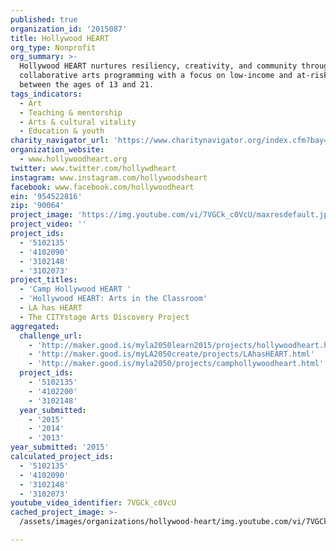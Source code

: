 ```yaml
---
published: true
organization_id: '2015087'
title: Hollywood HEART
org_type: Nonprofit
org_summary: >-
  Hollywood HEART nurtures resiliency, creativity, and community through
  collaborative arts programming with a focus on low-income and at-risk youth
  between the ages of 13 and 21.
tags_indicators:
  - Art
  - Teaching & mentorship
  - Arts & cultural vitality
  - Education & youth
charity_navigator_url: 'https://www.charitynavigator.org/index.cfm?bay=search.profile&ein=954522816'
organization_website:
  - www.hollywoodheart.org
twitter: www.twitter.com/hollywdheart
instagram: www.instagram.com/hollywoodsheart
facebook: www.facebook.com/hollywoodheart
ein: '954522816'
zip: '90064'
project_image: 'https://img.youtube.com/vi/7VGCk_c0VcU/maxresdefault.jpg'
project_video: ''
project_ids:
  - '5102135'
  - '4102090'
  - '3102148'
  - '3102073'
project_titles:
  - 'Camp Hollywood HEART '
  - 'Hollywood HEART: Arts in the Classroom'
  - LA has HEART
  - The CITYstage Arts Discovery Project
aggregated:
  challenge_url:
    - 'http://maker.good.is/myla2050learn2015/projects/hollywoodheart.html'
    - 'http://maker.good.is/myLA2050create/projects/LAhasHEART.html'
    - 'http://maker.good.is/myla2050/projects/camphollywoodheart.html'
  project_ids:
    - '5102135'
    - '4102200'
    - '3102148'
  year_submitted:
    - '2015'
    - '2014'
    - '2013'
year_submitted: '2015'
calculated_project_ids:
  - '5102135'
  - '4102090'
  - '3102148'
  - '3102073'
youtube_video_identifier: 7VGCk_c0VcU
cached_project_image: >-
  /assets/images/organizations/hollywood-heart/img.youtube.com/vi/7VGCk_c0VcU/maxresdefault.jpg

---
```

